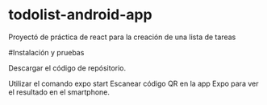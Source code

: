# todolist-android-app
Proyectó de práctica de react para la creación de una lista de tareas

#Instalación y pruebas

Descargar el código de repósitorio.

Utilizar el comando expo start
Escanear código QR en la app Expo para ver el resultado en el smartphone.
